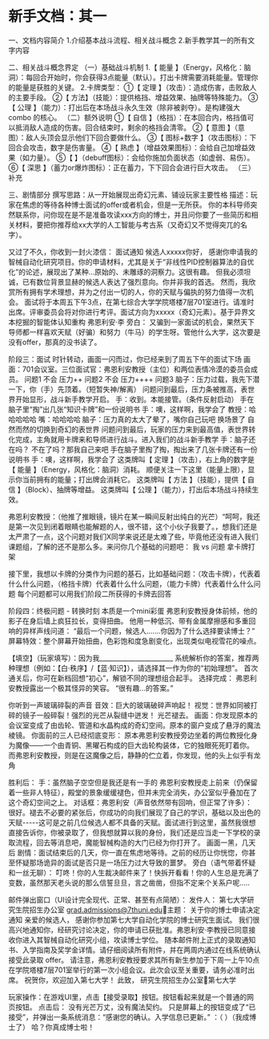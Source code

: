 # 新手文档：其一


一、文档内容简介
1.介绍基本战斗流程、相关战斗概念
2.新手教学其一的所有文字内容

二、相关战斗概念界定
（一）基础战斗机制
1.【 能量 】（Energy，风格化：脑洞）：每回合开始时，你会获得3点能量（默认）。打出卡牌需要消耗能量。管理你的能量是获胜的关键。
2.卡牌类型：
①【 定理 】（攻击）：造成伤害，击败敌人的主要手段。
②【 方法】（技能）：提供格挡、增益效果、抽牌等特殊能力。
③【 公理 】（能力）：打出后在本场战斗永久生效（除非被剥夺）。是构建强大 combo 的核心。
（二）额外说明
①【  自信  】（格挡）：在本回合内，格挡值可以抵消敌人造成的伤害。回合结束时，剩余的格挡会清零。
②【  意图  】（意图）：敌人头顶会显示他们下回合要做什么。
③【  图标+数字  】（攻击图标）：下回合会攻击，数字是伤害量。
④【  熟虑 】（增益效果图标）：会给自己加增益效果（如力量）。
⑤【     】（debuff图标）：会给你施加负面状态（如虚弱、易伤）。
⑥【   深思   】（蓄力or爆炸图标）：正在蓄力，下下回合会进行巨大攻击。
（三）补充




三、剧情部分
撰写思路：从一开始展现出奇幻元素、铺设玩家主要性格
描述：玩家在焦虑的等待各种博士面试的offer或者机会，但是一无所获。
      你的本科导师突然联系你，问你现在是不是准备攻读xxx方向的博士，并且问你要了一些简历和相关材料，要把你推荐给xx大学的人工智能与考古系（又奇幻又不觉得突兀的名字）。

又过了不久，你收到一封火漆信：
面试通知
候选人xxxxx你好，
感谢你申请我的智械自动化研究项目。你的申请材料，尤其是关于“非线性PID控制器算法的自优化”的论述，展现出了某种…原始的、未雕琢的洞察力。这很有趣。
但我必须坦诚，已有数位背景显赫的候选人表达了强烈意向。你并非我的首选。
然而，我欣赏所有拥有学术理想，并为之付出一切的人，你的天赋与偏执的努力值得一次机会。
面试将于本周五下午3点，在第七综合大学学院塔楼7层701室进行。请准时出席。评审委员会将对你进行考评。面试方向为xxxxx（奇幻元素）。基于异界文本挖掘的智能体认知重构
弗恩利安·李
旁白：
    又骗到一家面试的机会，果然天下导师都一样喜欢天赋（好骗）和努力（牛马）的学生呀。管他什么大学，这次要是没有offer，那真的没书读了。


阶段三：面试
时针转动，画面一闪而过，你已经来到了周五下午的面试下场
画面：701会议室。三位面试官：弗恩利安教授（主位）和两位表情冷漠的委员会成员。
问题1 
不会 压力++
问题2
不会 压力++++
 问题3
脑子：压力过载，我先下潜一下，你（手）先顶着。（短暂失神/解离）
问题问到最后，压力条被推高，表世界开始显形，战斗新手教学开启。
手：收到。本能接管。（条件反射启动）
手在脑子里“掏”出几张“知识卡牌”和一份说明书
手：噢，这样啊，我学会了
教授：哈哈哈哈哈
嘴：哈哈哈哈
脑子：压力真的太大了晕了，嘴你自己玩吧 换场景了 自然而然的切换到奇幻的表世界
问题问到最后，玩家的压力来到最高值，表世界转化完成，主角就用卡牌来和导师进行战斗。进入我们的战斗新手教学
手：脑子还在吗？ 不在了吗？那我自己来吧
手在脑子里掏了掏，掏出来了几张卡牌还有一份说明书
手：噢，这样啊，我学会了
这类牌叫【 定理 】（攻击），右上角的数字是【 能量 】（Energy，风格化：脑洞）消耗。
顺便关注一下这里（能量上限），显示你当前拥有的能量；打出牌会消耗它。
这类牌叫【 方法 】（技能），提供【 自信 】（Block）、抽牌等增益。
这类牌叫【 公理 】（能力），打出后本场战斗持续生效。

弗恩利安教授：（他推了推眼镜，镜片在某一瞬间反射出纯白的光芒）“呵呵，我还是第一次见到闭着眼睛也能解题的人，很不错，这个小伙子我要了。，想我们还是太严肃了一点，这个问题对我们X同学来说还是太难了些，毕竟他还没有进入我们课题组，了解的还不是那么多。来问你几个基础的问题吧：
我 vs 问题
拿卡牌打架

接下里，我想以卡牌的分类作为问题的基石，比如基础问题：（攻击卡牌），代表着什么什么问题，（格挡卡牌）代表着什么什么问题，（能力卡牌）代表着什么什么问题
每个问题都可以用我们阶段二所获得的卡牌去回答

阶段四：终极问题 - 转换时刻 本质是一个mini彩蛋
弗恩利安教授身体前倾，他的影子在身后墙上疯狂拉长，变得扭曲。
他用一种低沉、带有金属摩擦感和多重回响的异样声线问道：
“最后一个问题，候选人…….你因为了什么选择要读博士？”
屏幕特效：整个屏幕开始扭曲，色彩饱和度急剧变化，出现类似电视雪花的噪点。

【填空】（玩家填写）：因为我_______________________
系统解析你的答案，推荐两种理想（例如：【白·秩序】/【蓝·知识】），请选择其一作为你的“初始理想”。
首次通关后，你可在新档回想“初心”，解锁不同的理想组合起手。
选择完成：
弗恩利安教授露出一个极其怪异的笑容。
“很有趣…的答案。”

你听到一声玻璃碎裂的声音
音效：巨大的玻璃破碎声响起！
视觉：世界如同被打碎的镜子一般碎裂！强烈的光芒从裂缝中迸发！
光芒褪去。
画面：你发现原本的会议室变成了由齿轮、管道和水晶构成的奇幻空间。原本的窗户变成了悬浮的魔法棱镜。
你面前的三人已经彻底变形：
原本弗恩利安教授旁边坐着的两位教授化身为魔像——一个由青铜、黑曜石构成的巨大齿轮构装体，它的独眼死死盯着你。
 而弗恩利安教授，则是在这魔像之后，静静的伫立着，你发现，他的头上似乎有龙角 

胜利后：
手：虽然脑子空空但是我还是有一手的
弗恩利安教授走上前来（仍保留着一些非人特征），殿堂的景象缓缓褪色，但并未完全消失，办公室似乎叠加在了这个奇幻空间之上。
对话框：弗恩利安（声音依然带有回响，但正常了许多）：
很好。褪去不必要的紧张后，你成功的向我们展现了自己的学识，基础以及出色的天赋-----这可是之前几位候选人都不具备的天赋。面试进行到这里，虽然我很想直接告诉你，你被录取了，但我想就算以我的身份，我们还是应当走一下学校的录取流程，回去等消息吧，魔能智械构造的大门已经为你打开了。
画面一黑，几天后
剧情：面试结束后的几天，你一直在焦虑地等待。之前的经历让你恍惚，你甚至怀疑那场诡异的面试是否只是一场压力过大导致的噩梦。
旁白（语气带着怀疑和一丝无聊）：
叮咚！你的人生裁决邮件来了！快拆开看看！你的人生总是充满了变数，虽然那天老头说的那么信誓旦旦，言之凿凿，但指不定来个关系户呢…..

邮件弹出窗口（UI设计完全现代、正常、甚至有点简陋）：
发件人： 第七大学研究生院招生办公室 grad.admissions@7thuni.edu主题： 关于你的博士申请决定通知
亲爱的候选人，
感谢你参加第七大学自动化学院的博士研究生面试。
我们很高兴地通知你，经研究讨论决定，你的申请已获批准。弗恩利安·李教授已同意接收你进入其智械自动化研究小组，攻读博士学位。
随本邮件附上正式的录取通知书、入学指南及奖学金详情。请仔细阅读所有附件，并在两周内通过在线系统确认接受此录取 offer。
请注意，弗恩利安教授要求其所有新生参加于下周一上午10点在学院塔楼7层701室举行的第一次小组会议。此次会议至关重要，请务必准时出席。
祝贺你，欢迎加入第七大学！
                                               此致，
研究生院招生办公室第七大学

玩家操作：在游戏UI里，点击【接受录取】按钮。按钮看起来就是一个普通的网页按钮。
点击后：
没有光芒万丈，没有魔法契约。
只是屏幕上的按钮变成了“已接受”，并弹出一条系统消息：“感谢您的确认。入学信息已更新。”
：（                  ）（我成博士了）
哈？你真成博士啦！
